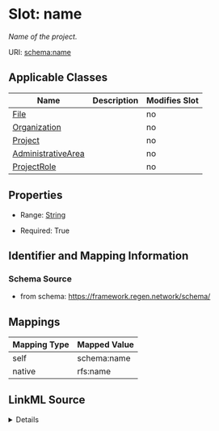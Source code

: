 

# Slot: name


_Name of the project._





URI: [schema:name](http://schema.org/name)



<!-- no inheritance hierarchy -->





## Applicable Classes

| Name | Description | Modifies Slot |
| --- | --- | --- |
| [File](File.md) |  |  no  |
| [Organization](Organization.md) |  |  no  |
| [Project](Project.md) |  |  no  |
| [AdministrativeArea](AdministrativeArea.md) |  |  no  |
| [ProjectRole](ProjectRole.md) |  |  no  |







## Properties

* Range: [String](String.md)

* Required: True





## Identifier and Mapping Information







### Schema Source


* from schema: https://framework.regen.network/schema/




## Mappings

| Mapping Type | Mapped Value |
| ---  | ---  |
| self | schema:name |
| native | rfs:name |




## LinkML Source

<details>
```yaml
name: name
description: Name of the project.
from_schema: https://framework.regen.network/schema/
rank: 1000
slot_uri: schema:name
alias: name
domain_of:
- Project
- ProjectRole
- File
- Organization
- AdministrativeArea
range: string
required: true

```
</details>